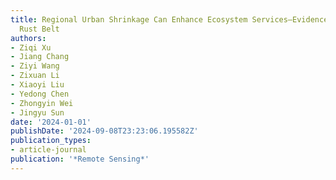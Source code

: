 ```yaml
---
title: Regional Urban Shrinkage Can Enhance Ecosystem Services—Evidence from China’s
  Rust Belt
authors:
- Ziqi Xu
- Jiang Chang
- Ziyi Wang
- Zixuan Li
- Xiaoyi Liu
- Yedong Chen
- Zhongyin Wei
- Jingyu Sun
date: '2024-01-01'
publishDate: '2024-09-08T23:23:06.195582Z'
publication_types:
- article-journal
publication: '*Remote Sensing*'
---
```

